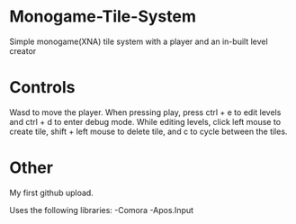 # Monogame-Tile-System
Simple monogame(XNA) tile system with a player and an in-built level creator

# Controls
Wasd to move the player.
When pressing play, press ctrl + e to edit levels and ctrl + d to enter debug mode.
While editing levels, click left mouse to create tile, shift + left mouse to delete tile, and c to cycle between the tiles.

# Other
My first github upload.

Uses the following libraries:
  -Comora
  -Apos.Input
